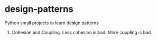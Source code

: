 # design-patterns
Python small projects to learn design patterns
1. Cohesion and Coupling. Less cohesion is bad. More coupling is bad.

